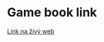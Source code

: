 # Game book link

[Link na živý web](https://pslib-cz.github.io/2024-p2a-web-micro-gamebook-DanielBrzezina/)
